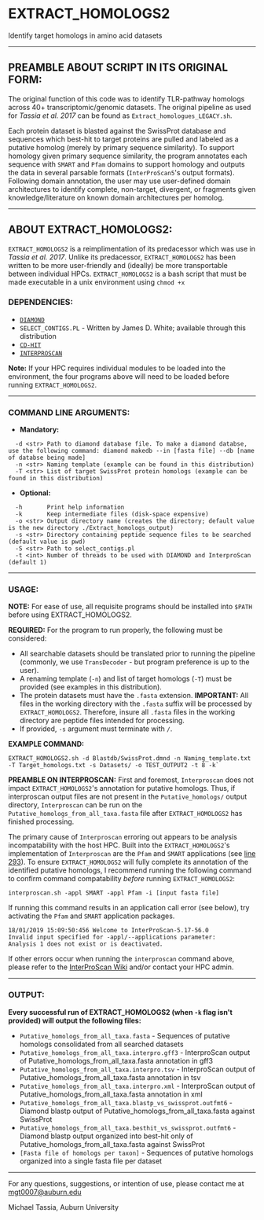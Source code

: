 # EXTRACT_HOMOLOGS2
Identify target homologs in amino acid datasets

________________________________________________________________________________________________________________________________________
## PREAMBLE ABOUT SCRIPT IN ITS ORIGINAL FORM:
The original function of this code was to identify TLR-pathway homologs across 40+ transcriptomic/genomic datasets.
The original pipeline as used for *Tassia et al. 2017* can be found as `Extract_homologues_LEGACY.sh`.

Each protein dataset is blasted against the SwissProt database and sequences which best-hit to target proteins are pulled and labeled as a putative homolog (merely by primary sequence similarity). 
To support homology given primary sequence similarity, the program annotates each sequence with `SMART` and `Pfam` domains to support homology and outputs the data in several parsable formats (`InterProScan5`'s output formats). 
Following domain annotation, the user may use user-defined domain architectures to identify complete, non-target, divergent, or fragments given knowledge/literature on known domain architectures per homolog. 
________________________________________________________________________________________________________________________________________

## ABOUT EXTRACT_HOMOLOGS2:
`EXTRACT_HOMOLOGS2` is a reimplimentation of its predacessor which was use in *Tassia et al. 2017*. Unlike its predacessor, `EXTRACT_HOMOLOGS2` has been written to be more user-friendly and (ideally) be more transportable between individual HPCs.
`EXTRACT_HOMOLOGS2` is a bash script that must be made executable in a unix environment using `chmod +x`

### DEPENDENCIES:
- [`DIAMOND`](https://github.com/bbuchfink/diamond)
- `SELECT_CONTIGS.PL` - Written by James D. White; available through this distribution
- [`CD-HIT`](https://github.com/weizhongli/cdhit)
- [`INTERPROSCAN`](https://www.ebi.ac.uk/interpro/download.html)

**Note:** If your HPC requires individual modules to be loaded into the environment, the four programs above will need to be loaded before running `EXTRACT_HOMOLOGS2`.
________________________________________________________________________________________________________________________________________
### COMMAND LINE ARGUMENTS:
- **Mandatory:**
```
  -d <str> Path to diamond database file. To make a diamond databse, use the following command: diamond makedb --in [fasta file] --db [name of databse being made]
  -n <str> Naming template (example can be found in this distribution)
  -T <str> List of target SwissProt protein homologs (example can be found in this distribution)
```
- **Optional:**
```
  -h       Print help information
  -k       Keep intermediate files (disk-space expensive)
  -o <str> Output directory name (creates the directory; default value is the new directory ./Extract_homologs_output)
  -s <str> Directory containing peptide sequence files to be searched (default value is pwd)
  -S <str> Path to select_contigs.pl
  -t <int> Number of threads to be used with DIAMOND and InterproScan (default 1)
```
________________________________________________________________________________________________________________________________________
### USAGE:

**NOTE:** For ease of use, all requisite programs should be installed into `$PATH` before using EXTRACT_HOMOLOGS2. 

**REQUIRED:** For the program to run properly, the following must be considered:
- All searchable datasets should be translated prior to running the pipeline (commonly, we use `TransDecoder` - but program preference is up to the user).
- A renaming template (`-n`) and list of target homologs (`-T`) must be provided (see examples in this distribution).
- The protein datasets must have the `.fasta` extension. **IMPORTANT:** All files in the working directory with the `.fasta` suffix will be processed by `EXTRACT_HOMOLOGS2`. Therefore, insure all `.fasta` files in the working directory are peptide files intended for processing.
- If provided, `-s` argument must terminate with `/`.

**EXAMPLE COMMAND:** 
```
EXTRACT_HOMOLOGS2.sh -d Blastdb/SwissProt.dmnd -n Naming_template.txt -T Target_homologs.txt -s Datasets/ -o TEST_OUTPUT2 -t 8 -k`
```

**PREAMBLE ON INTERPROSCAN:**
First and foremost, `Interproscan` does not impact `EXTRACT_HOMOLOGS2`'s annotation for putative homologs. Thus, if interproscan output files are not present in the `Putative_homologs/` output directory, `Interproscan` can be run on the `Putative_homologs_from_all_taxa.fasta` file after `EXTRACT_HOMOLOGS2` has finished processing.

The primary cause of `Interproscan` erroring out appears to be analysis incompatability with the host HPC. Built into the `EXTRACT_HOMOLOGS2`'s implementation of `Interproscan` are the `Pfam` and `SMART` applications (see [line 293](https://github.com/mtassia/Homolog_identification/blob/master/EXTRACT_HOMOLOGS2.sh#L293)). To ensure `EXTRACT_HOMOLOGS2` will fully complete its annotation of the identified putative homologs, I recommend running the following command to confirm command compatability *before* running `EXTRACT_HOMOLOGS2`:
```
interproscan.sh -appl SMART -appl Pfam -i [input fasta file]
```
If running this command results in an application call error (see below), try activating the `Pfam` and `SMART` application packages.
```
18/01/2019 15:09:50:456 Welcome to InterProScan-5.17-56.0
Invalid input specified for -appl/--applications parameter:
Analysis 1 does not exist or is deactivated.
```
If other errors occur when running the `interproscan` command above, please refer to the [InterProScan Wiki](https://github.com/ebi-pf-team/interproscan/wiki) and/or contact your HPC admin.

________________________________________________________________________________________________________________________________________
### OUTPUT:
**Every successful run of EXTRACT_HOMOLOGS2 (when `-k` flag isn't provided) will output the following files:**

- `Putative_homologs_from_all_taxa.fasta` - Sequences of putative homologs consolidated from all searched datasets
- `Putative_homologs_from_all_taxa.interpro.gff3` - InterproScan output of Putative_homologs_from_all_taxa.fasta annotation in gff3
- `Putative_homologs_from_all_taxa.interpro.tsv` - InterproScan output of Putative_homologs_from_all_taxa.fasta annotation in tsv
- `Putative_homologs_from_all_taxa.interpro.xml` - InterproScan output of Putative_homologs_from_all_taxa.fasta annotation in xml
- `Putative_homologs_from_all_taxa.blastp_vs_swissprot.outfmt6` - Diamond blastp output of Putative_homologs_from_all_taxa.fasta against SwissProt
- `Putative_homologs_from_all_taxa.besthit_vs_swissprot.outfmt6` - Diamond blastp output organized into best-hit only of Putative_homologs_from_all_taxa.fasta against SwissProt
- `[Fasta file of homologs per taxon]` - Sequences of putative homologs organized into a single fasta file per dataset
________________________________________________________________________________________________________________________________________

For any questions, suggestions, or intention of use, please contact me at mgt0007@auburn.edu

Michael Tassia,
Auburn University
